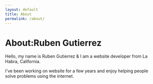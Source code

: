 ```yaml
---
layout: default
title: About
permalink: /about/
---
```


# About:Ruben Gutierrez

Hello, my name is Ruben Gutierrez & I am a website developer from La Habra, California.

I've been working on website for a few years and enjoy helping people solve problems using the internet.